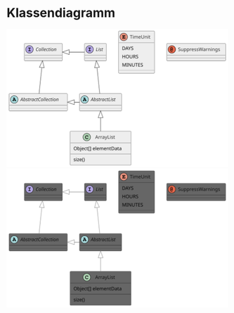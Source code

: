 # Klassendiagramm

![Klassendiagramm](../diagrams/out/classDiagram.svg#only-light)
![Klassendiagramm](../diagrams/out/classDiagram_dark.svg#only-dark)